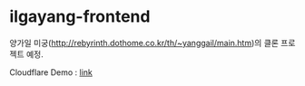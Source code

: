 # ilgayang-frontend
양가일 미궁(http://rebyrinth.dothome.co.kr/th/~yanggail/main.htm)의 클론 프로젝트 예정. 

Cloudflare Demo : [link](https://ilgayang-frontend.pages.dev/)
